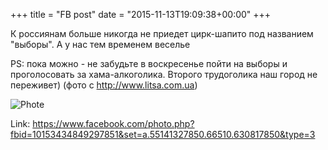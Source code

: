 +++
title = "FB post"
date = "2015-11-13T19:09:38+00:00"
+++

К россиянам больше никогда не приедет цирк-шапито под названием "выборы". А у нас тем временем веселье

PS: пока можно - не забудьте в воскресенье пойти на выборы и проголосовать за хама-алкоголика. Второго трудоголика наш город не переживет) (фото с http://www.litsa.com.ua)

![Phote](https://scontent.xx.fbcdn.net/v/t1.0-0/s130x130/12249848_10153434849297851_4616523145658855833_n.jpg?oh=a24569309984174ea4bda58ca0bb8303&oe=59698071)


Link: https://www.facebook.com/photo.php?fbid=10153434849297851&set=a.55141327850.66510.630817850&type=3

